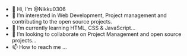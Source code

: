 - 👋 Hi, I’m @Nikku0306
- 👀 I’m interested in Web Development, Project management and contributing to the open source projects.
- 🌱 I’m currently learning HTML, CSS & JavaScript...
- 💞️ I’m looking to collaborate on Project Management and open source projects...
- 📫 How to reach me ...

<!---
Nikku0306/Nikku0306 is a ✨ special ✨ repository because its `README.md` (this file) appears on your GitHub profile.
You can click the Preview link to take a look at your changes.
--->
